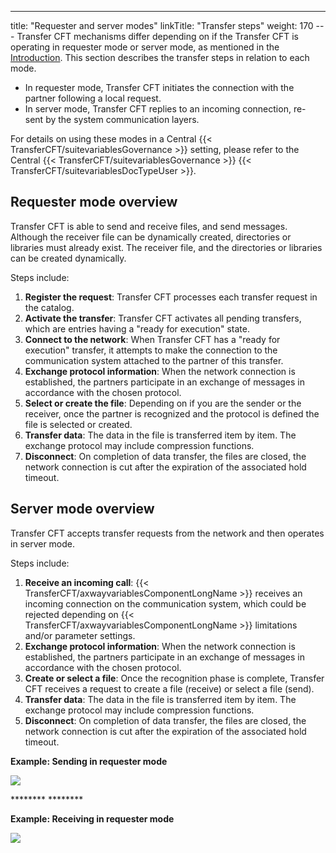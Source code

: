 ---
title: "Requester and server modes"
linkTitle: "Transfer steps"
weight: 170
--- Transfer CFT mechanisms differ depending on if the Transfer CFT is operating in
requester mode or server mode, as mentioned in the [Introduction](). This section describes the transfer steps
in relation to each mode.

- In
    requester mode, Transfer CFT initiates the connection with the partner
    following a local request.
- In
    server mode, Transfer CFT replies to an incoming connection, re- sent
    by the system communication layers.

For details on using these modes in a Central {{< TransferCFT/suitevariablesGovernance  >}} setting, please refer to the Central {{< TransferCFT/suitevariablesGovernance  >}} {{< TransferCFT/suitevariablesDocTypeUser  >}}.

## Requester mode overview

Transfer CFT is able to send and receive files, and send messages. Although
the receiver file can be dynamically created, directories or libraries
must already exist. The receiver file, and the directories or libraries can be created dynamically.

Steps include:

1. **Register the request**: Transfer CFT processes each transfer request in the catalog.
1. **Activate the transfer**: Transfer CFT activates all pending
    transfers, which are entries having a "ready for execution" state.
1. **Connect to the network**: When Transfer CFT has a "ready for execution" transfer,
    it attempts to make the connection to the communication system attached
    to the partner of this transfer.
1. **Exchange protocol information**: When the network connection is established, the partners participate in an exchange
    of messages in accordance with the chosen protocol.
1. **Select or create the file**: Depending on if you are the sender or the receiver, once the partner is recognized and the protocol is defined the file is selected or created.
1. **Transfer data**: The data in the file is transferred item by item.
    The exchange protocol may include compression functions.
1. **Disconnect**: On completion of data transfer, the files are closed, the network connection
    is cut after the expiration of the associated hold timeout.

## Server mode overview

Transfer CFT accepts transfer requests from the
network and then operates in server mode.

Steps include:

1. **Receive an incoming call**: {{< TransferCFT/axwayvariablesComponentLongName >}} receives an incoming connection on the communication system, which could be rejected depending on {{< TransferCFT/axwayvariablesComponentLongName >}} limitations and/or parameter settings.
1. **Exchange protocol information**: When the network connection is established, the partners participate in an exchange
    of messages in accordance with the chosen protocol.
1. **Create or select a
    file**: Once the recognition phase is complete, Transfer CFT receives a request
    to create a file (receive) or select a file (send).
1. **Transfer data**: The data in the file is transferred item by item.
    The exchange protocol may include compression functions.
1. **Disconnect**: On completion of data transfer, the files are closed, the network connection
    is cut after the expiration of the associated hold timeout.

********Example: Sending in requester mode********

![](/Images/TransferCFT/temp_session1.png)

******** ********

********Example: Receiving in requester mode********

![](/Images/TransferCFT/temp_session3.png)
